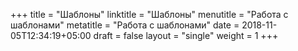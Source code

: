 +++
title = "Шаблоны"
linktitle = "Шаблоны"
menutitle = "Работа с шаблонами"
metatitle = "Работа с шаблонами"
date = 2018-11-05T12:34:19+05:00
draft = false
layout = "single"
weight = 1
+++

